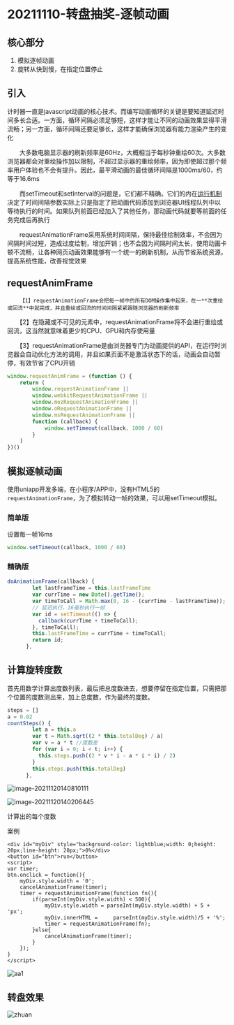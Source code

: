 # 20211110-转盘抽奖-逐帧动画

## 核心部分

1. 模拟逐帧动画
2. 旋转从快到慢，在指定位置停止

## 引入

​		计时器一直是javascript动画的核心技术。而编写动画循环的关键是要知道延迟时间多长合适。一方面，循环间隔必须足够短，这样才能让不同的动画效果显得平滑流畅；另一方面，循环间隔还要足够长，这样才能确保浏览器有能力渲染产生的变化

　　大多数电脑显示器的刷新频率是60Hz，大概相当于每秒钟重绘60次。大多数浏览器都会对重绘操作加以限制，不超过显示器的重绘频率，因为即使超过那个频率用户体验也不会有提升。因此，最平滑动画的最佳循环间隔是1000ms/60，约等于16.6ms

　　而setTimeout和setInterval的问题是，它们都不精确。它们的内在[运行机制](http://www.cnblogs.com/xiaohuochai/p/5773183.html#anchor3)决定了时间间隔参数实际上只是指定了把动画代码添加到浏览器UI线程队列中以等待执行的时间。如果队列前面已经加入了其他任务，那动画代码就要等前面的任务完成后再执行

　　requestAnimationFrame采用系统时间间隔，保持最佳绘制效率，不会因为间隔时间过短，造成过度绘制，增加开销；也不会因为间隔时间太长，使用动画卡顿不流畅，让各种网页动画效果能够有一个统一的刷新机制，从而节省系统资源，提高系统性能，改善视觉效果

## requestAnimFrame

  		【1】requestAnimationFrame会把每一帧中的所有DOM操作集中起来，在一**次重绘或回流**中就完成，并且重绘或回流的时间间隔紧紧跟随浏览器的刷新频率

　　【2】在隐藏或不可见的元素中，requestAnimationFrame将不会进行重绘或回流，这当然就意味着更少的CPU、GPU和内存使用量

　　【3】requestAnimationFrame是由浏览器专门为动画提供的API，在运行时浏览器会自动优化方法的调用，并且如果页面不是激活状态下的话，动画会自动暂停，有效节省了CPU开销

```js
window.requestAnimFrame = (function () {
    return (
        window.requestAnimationFrame ||
        window.webkitRequestAnimationFrame ||
        window.mozRequestAnimationFrame ||
        window.oRequestAnimationFrame ||
        window.msRequestAnimationFrame ||
        function (callback) {
            window.setTimeout(callback, 1000 / 60)
        }
    )
})()
```



## 模拟逐帧动画

使用uniapp开发多端，在小程序/APP中，没有HTML5的`requestAnimationFrame`，为了模拟转动一帧的效果，可以用setTimeout模拟。

### 简单版

设置每一帧16ms

```js
window.setTimeout(callback, 1000 / 60)
```

### 精确版

```js
doAnimationFrame(callback) {
        let lastFrameTime = this.lastFrameTime
        var currTime = new Date().getTime();
        var timeToCall = Math.max(0, 16 - (currTime - lastFrameTime));
        // 延迟执行，16毫秒执行一帧
        var id = setTimeout(() => {
          callback(currTime + timeToCall);
        }, timeToCall);
        this.lastFrameTime = currTime + timeToCall;
        return id;
      },
```



## 计算旋转度数

首先用数学计算出度数列表，最后把总度数进去，想要停留在指定位置，只需把那个位置的度数测出来，加上总度数，作为最终的度数。

```js
steps = []
a = 0.02
countSteps() {
        let a = this.a
        var t = Math.sqrt((2 * this.totalDeg) / a)
        var v = a * t //度数差
        for (var i = 0; i < t; i++) {
          this.steps.push((2 * v * i - a * i * i) / 2)
        }
        this.steps.push(this.totalDeg)
      },
```

![image-20211120140810111](https://i.loli.net/2021/11/20/PIi4YUOVbv8516f.png)

![image-20211120140206445](https://i.loli.net/2021/11/20/tOovpXJDqaxG3wE.png)

计算出的每个度数

案例 

```vue
<div id="myDiv" style="background-color: lightblue;width: 0;height: 20px;line-height: 20px;">0%</div>
<button id="btn">run</button>
<script>
var timer;
btn.onclick = function(){
    myDiv.style.width = '0';
    cancelAnimationFrame(timer);
    timer = requestAnimationFrame(function fn(){
        if(parseInt(myDiv.style.width) < 500){
            myDiv.style.width = parseInt(myDiv.style.width) + 5 + 'px';
            myDiv.innerHTML =     parseInt(myDiv.style.width)/5 + '%';
            timer = requestAnimationFrame(fn);
        }else{
            cancelAnimationFrame(timer);
        }    
    });
}
</script>
```



![aa1](https://i.loli.net/2021/11/20/7lAtNqJXmPSvdji.gif)

## 转盘效果



![zhuan](https://i.loli.net/2021/11/20/jmGfcbkWdaqHlQL.gif)